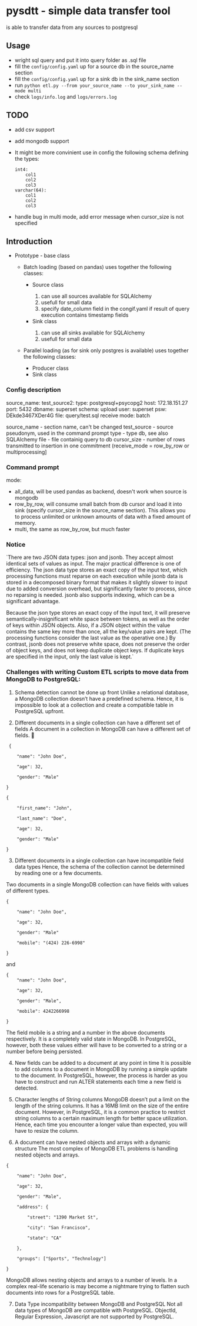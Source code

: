# pysdtt - simple data transfer tool

is able to transfer data from any sources to postgresql

## Usage
* wright sql query and put it into query folder as .sql file
* fill the `config/config.yaml` up for a source db in the source_name section
* fill the `config/config.yaml` up for a sink db in the sink_name section
* run `python etl.py --from your_source_name --to your_sink_name --mode multi`
* check `logs/info.log` and `logs/errors.log`

## TODO
* add csv support
* add mongodb support
*   It might be more convinient use in config the following schema defining the types:

        int4:
            col1
            col2
            col3
        varchar(64):
            col1
            col2
            col3

* handle bug in multi mode, add error message when cursor_size is not specified


## Introduction
<ul>
<li>Prototype - base class</li>
    <ul>
        <li>Batch loading (based on pandas) uses together the following classes:</li>
            <ul>
            <li>Source class</li>
                <ol>
                    <li> can use all sources available for SQLAlchemy</li>
                    <li> usefull for small data</li>
                    <li> specify date_column field in the congif.yaml if result of query execution contains timestamp fields  </li>
                </ol>
            <li>Sink   class</li>
                <ol>
                <li> can use all sinks   available for SQLAlchemy</li>
                <li> usefull for small data</li>
                </ol>
            </ul>
            </ul>
            <ul>
        <li>Parallel loading (as for sink only postgres is available) uses together the following classes:</li>
            <ul>
                <li>Producer class</li>
                <li>Sink   class</li>
                </ul>
            </ul>
</ul>


### Config description

source_name:
  test_source2:
    type: postgresql+psycopg2
    host: 172.18.151.27
    port: 5432
    dbname: superset
    schema: upload
    user: superset
    psw: DEkde3467XDer4G
    file: query/test.sql
    receive mode: batch

source_name - section name, can't be changed
test_source - source pseudonym, used in the command prompt
type - type db, see also SQLAlchemy
file - file containig query to db
cursor_size - number of rows transmitted to insertion in one commitment (receive_mode = row_by_row or multiprocessing]


### Command prompt
mode:
* all_data, will be used pandas as backend, doesn't work when source is mongodb
* row_by_row,  will consume small batch from db cursor and load it into sink (specify cursor_size in the source_name section). This allows you to process unlimited or unknown amounts of data with a fixed amount of memory.
* multi, the same as row_by_row, but much faster

### Notice

`There are two JSON data types: json and jsonb. They accept almost
identical sets of values as input. The major practical difference is one
of efficiency. The json data type stores an exact copy of the input text,
which processing functions must reparse on each execution
while jsonb data is stored in a decomposed binary format that makes it slightly
slower to input due to added conversion overhead, but significantly faster
to process, since no reparsing is needed. jsonb also supports indexing,
which can be a significant advantage.

Because the json type stores an exact copy of the input text,
it will preserve semantically-insignificant white space between tokens,
as well as the order of keys within JSON objects.
Also, if a JSON object within the value contains the same key more than
once, all the key/value pairs are kept.
(The processing functions consider the last value as the operative one.)
By contrast, jsonb does not preserve white space,
does not preserve the order of object keys,
and does not keep duplicate object keys.
If duplicate keys are specified in the input, only the last value is kept.`

### Challenges with writing Custom ETL scripts to move data from MongoDB to PostgreSQL:
   1. Schema detection cannot be done up front
   Unlike a relational database, a MongoDB collection doesn’t have a predefined schema.
   Hence, it is impossible to look at a collection and create a compatible table in PostgreSQL upfront.

   2. Different documents in a single collection can have a different set of fields
   A document in a collection in MongoDB can have a different set of fields. 

     {

        "name": "John Doe",

        "age": 32,

        "gender": "Male"

    }

    {

        "first_name": "John",

        "last_name": "Doe",

        "age": 32,

        "gender": "Male"

    }

   3. Different documents in a single collection can have incompatible field data types
   Hence, the schema of the collection cannot be determined by reading one or a few documents.

   Two documents in a single MongoDB collection can have fields with values of different types.

    {

        "name": "John Doe",

        "age": 32,

        "gender": "Male"

        "mobile": "(424) 226-6998"

    }
   and

    {
        "name": "John Doe",

        "age": 32,

        "gender": "Male",

        "mobile": 4242266998

    }
   The field mobile is a string and a number in the above documents respectively.
   It is a completely valid state in MongoDB. In PostgreSQL, however, both these values
   either will have to be converted to a string or a number before being persisted.

   4. New fields can be added to a document at any point in time
   It is possible to add columns to a document in MongoDB by running a simple update
   to the document. In PostgreSQL, however, the process is harder as you have to construct
   and run ALTER statements each time a new field is detected.

   5. Character lengths of String columns
   MongoDB doesn’t put a limit on the length of the string columns.
   It has a 16MB limit on the size of the entire document.
   However, in PostgreSQL, it is a common practice to restrict string columns
   to a certain maximum length for better space utilization.
   Hence, each time you encounter a longer value than expected,
   you will have to resize the column.

   6. A document can have nested objects and arrays with a dynamic structure
   The most complex of MongoDB ETL problems is handling nested objects and arrays.

    {

        "name": "John Doe",

        "age": 32,

        "gender": "Male",

        "address": {

            "street": "1390 Market St",

            "city": "San Francisco",

            "state": "CA"

        },

        "groups": ["Sports", "Technology"]

    }
   MongoDB allows nesting objects and arrays to a number of levels.
   In a complex real-life scenario is may become a nightmare trying to flatten
   such documents into rows for a PostgreSQL table.

   7. Data Type incompatibility between MongoDB and PostgreSQL
   Not all data types of MongoDB are compatible with PostgreSQL.
   ObjectId, Regular Expression, Javascript are not supported by PostgreSQL.



